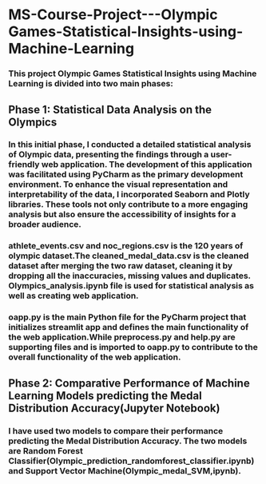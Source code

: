 # MS-Course-Project---Olympic Games-Statistical-Insights-using-Machine-Learning

### This project Olympic Games Statistical Insights using Machine Learning is divided into two main phases:

## Phase 1: Statistical Data Analysis on the Olympics

### In this initial phase, I conducted a detailed statistical analysis of Olympic data, presenting the findings through a user-friendly web application. The development of this application was facilitated using PyCharm as the primary development environment. To enhance the visual representation and interpretability of the data, I incorporated Seaborn and Plotly libraries. These tools not only contribute to a more engaging analysis but also ensure the accessibility of insights for a broader audience.
### athlete_events.csv and noc_regions.csv is the 120 years of olympic dataset.The cleaned_medal_data.csv is the cleaned dataset after merging the two raw dataset, cleaning it by dropping all the inaccuracies, missing values and duplicates. Olympics_analysis.ipynb file is used for statistical analysis as well as creating web application.
### oapp.py is the main Python file for the PyCharm project that initializes streamlit app and defines the main functionality of the web application.While preprocess.py and help.py are supporting files and is imported to oapp.py to contribute to the overall functionality of the web application.

## Phase 2: Comparative Performance of Machine Learning Models predicting the Medal Distribution Accuracy(Jupyter Notebook)

### I have used two models to compare their performance predicting the Medal Distribution Accuracy. The two models are Random Forest Classifier(Olympic_prediction_randomforest_classifier.ipynb) and Support Vector Machine(Olympic_medal_SVM,ipynb).





